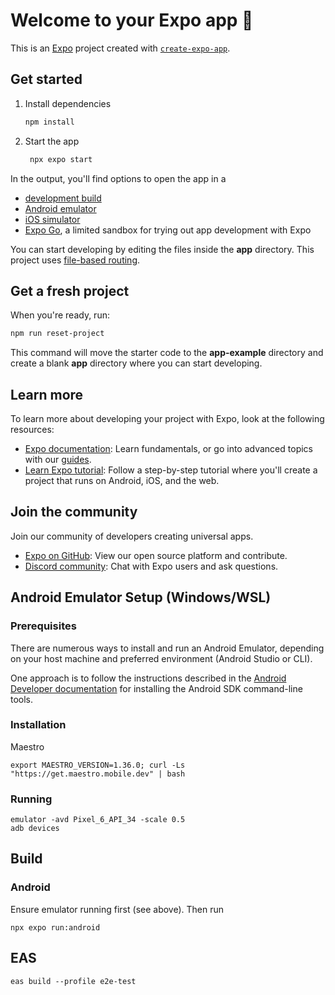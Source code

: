 # Welcome to your Expo app 👋

This is an [Expo](https://expo.dev) project created with [`create-expo-app`](https://www.npmjs.com/package/create-expo-app).

## Get started

1. Install dependencies

   ```bash
   npm install
   ```

2. Start the app

   ```bash
    npx expo start
   ```

In the output, you'll find options to open the app in a

- [development build](https://docs.expo.dev/develop/development-builds/introduction/)
- [Android emulator](https://docs.expo.dev/workflow/android-studio-emulator/)
- [iOS simulator](https://docs.expo.dev/workflow/ios-simulator/)
- [Expo Go](https://expo.dev/go), a limited sandbox for trying out app development with Expo

You can start developing by editing the files inside the **app** directory. This project uses [file-based routing](https://docs.expo.dev/router/introduction).

## Get a fresh project

When you're ready, run:

```bash
npm run reset-project
```

This command will move the starter code to the **app-example** directory and create a blank **app** directory where you can start developing.

## Learn more

To learn more about developing your project with Expo, look at the following resources:

- [Expo documentation](https://docs.expo.dev/): Learn fundamentals, or go into advanced topics with our [guides](https://docs.expo.dev/guides).
- [Learn Expo tutorial](https://docs.expo.dev/tutorial/introduction/): Follow a step-by-step tutorial where you'll create a project that runs on Android, iOS, and the web.

## Join the community

Join our community of developers creating universal apps.

- [Expo on GitHub](https://github.com/expo/expo): View our open source platform and contribute.
- [Discord community](https://chat.expo.dev): Chat with Expo users and ask questions.

## Android Emulator Setup (Windows/WSL)

### Prerequisites

There are numerous ways to install and run an Android Emulator, depending on your host machine and preferred environment (Android Studio or CLI).

One approach is to follow the instructions described in the [Android Developer documentation](https://developer.android.com/tools) for installing the Android SDK command-line tools.

### Installation

Maestro

```
export MAESTRO_VERSION=1.36.0; curl -Ls "https://get.maestro.mobile.dev" | bash
```

### Running

```
emulator -avd Pixel_6_API_34 -scale 0.5
adb devices
```

## Build

### Android

Ensure emulator running first (see above). Then run

```
npx expo run:android
```

## EAS

```
eas build --profile e2e-test
```
